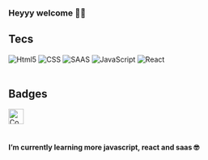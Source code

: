 ### Heyyy welcome 🫡🫡
## Tecs
<div style="display: inline_block">
 <img align="center" src="https://img.shields.io/badge/HTML5-E34F26?style=for-the-badge&logo=html5&logoColor=white" alt="Html5"/>
 <img align="center" src="https://img.shields.io/badge/CSS3-1572B6?style=for-the-badge&logo=css3&logoColor=white" alt="CSS"/>
  <img align="center" src="https://img.shields.io/badge/Sass-CC6699?style=for-the-badge&logo=sass&logoColor=white" alt="SAAS"/>
 <img align="center" src="https://img.shields.io/badge/JavaScript-F7DF1E?style=for-the-badge&logo=javascript&logoColor=black" alt="JavaScript"/>
 <img align="center" src="https://img.shields.io/badge/-ReactJs-61DAFB?logo=react&logoColor=white&style=for-the-badge" alt="React"/>
</div><br>

## Badges
<div style="display: inline_block">
 <img align="center" src="https://www.codewars.com/users/Thalisu/badges/large" alt="Codewar_badge"/ height="30px">
</div><br>

#### I’m currently learning more javascript, react and saas 🤓
<!--
**Thalisu/Thalisu** is a ✨ _special_ ✨ repository because its `README.md` (this file) appears on your GitHub profile.

Here are some ideas to get you started:

- 🔭 I’m currently working on ...
- 🌱 I’m currently learning ...
- 👯 I’m looking to collaborate on ...
- 🤔 I’m looking for help with ...
- 💬 Ask me about ...
- 📫 How to reach me: ...
- 😄 Pronouns: ...
- ⚡ Fun fact: ...
-->

